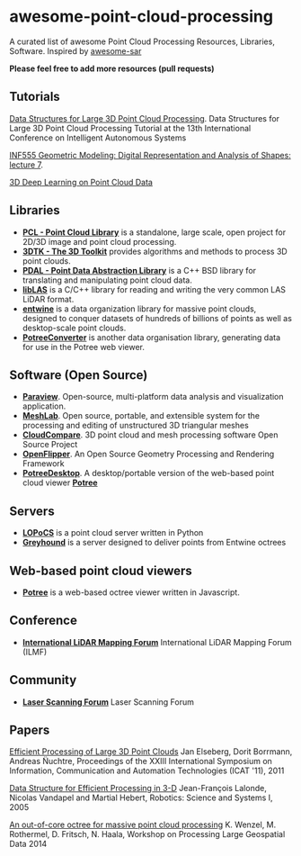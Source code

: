 # awesome-point-cloud-processing

A curated list of awesome Point Cloud Processing Resources, Libraries, Software. Inspired by [awesome-sar](https://github.com/RadarCODE/awesome-sar)

**Please feel free to add more resources (pull requests)**


## Tutorials

[Data Structures for Large 3D Point Cloud Processing](http://www7.informatik.uni-wuerzburg.de/mitarbeiter/nuechter/tutorial2014). Data Structures for Large 3D Point Cloud Processing Tutorial at the 13th International Conference on Intelligent Autonomous Systems

[INF555 Geometric Modeling: Digital Representation
and Analysis of Shapes: lecture 7](http://www.enseignement.polytechnique.fr/informatique/INF555/Slides/lecture7.pdf). 

[3D Deep Learning on Point Cloud Data](http://graphics.stanford.edu/courses/cs468-17-spring/LectureSlides/L16%20-%203d%20deep%20learning%20on%20point%20cloud%20(analysis)%20and%20joint%20embedding.pdf)

## Libraries

- [**PCL - Point Cloud Library**](http://pointclouds.org/) is a standalone, large scale, open project for 2D/3D image and point cloud processing.
- [**3DTK - The 3D Toolkit**](http://slam6d.sourceforge.net/) provides algorithms and methods to process 3D point clouds. 
- [**PDAL - Point Data Abstraction Library**](http://www.pdal.io/) is a C++ BSD library for translating and manipulating point cloud data.
- [**libLAS**](http://www.liblas.org/) is a C/C++ library for reading and writing the very common LAS LiDAR format. 
- [**entwine**](https://github.com/connormanning/entwine/) is a data organization library for massive point clouds, designed to conquer datasets of hundreds of billions of points as well as desktop-scale point clouds.
- [**PotreeConverter**](https://github.com/potree/PotreeConverter) is another data organisation library, generating data for use in the Potree web viewer.

## Software (Open Source)

- [**Paraview**](http://www.paraview.org/). Open-source, multi-platform data analysis and visualization application. 
- [**MeshLab**](http://meshlab.sourceforge.net/). Open source, portable, and extensible system for the processing and editing of unstructured 3D triangular meshes
- [**CloudCompare**](http://www.danielgm.net/cc/). 3D point cloud and mesh processing software 
Open Source Project
- [**OpenFlipper**](http://www.openflipper.org/). An Open Source Geometry Processing and Rendering Framework
- [**PotreeDesktop**](https://github.com/potree/PotreeDesktop). A desktop/portable version of the web-based point cloud viewer [**Potree**](https://github.com/potree/potree)

## Servers

- [**LOPoCS**](https://oslandia.github.io/lopocs/) is a point cloud server written in Python
- [**Greyhound**](https://github.com/hobu/greyhound) is a server designed to deliver points from Entwine octrees

## Web-based point cloud viewers

- [**Potree**](https://github.com/potree/potree) is a web-based octree viewer written in Javascript.

## Conference

- [**International LiDAR Mapping Forum**](https://www.lidarmap.org/) International LiDAR Mapping Forum (ILMF)

## Community

- [**Laser Scanning Forum**](https://www.laserscanningforum.com/forum/) Laser Scanning Forum

## Papers 

[Efficient Processing of Large 3D Point Clouds](https://www.researchgate.net/publication/233792575_Efficient_Processing_of_Large_3D_Point_Clouds) Jan Elseberg, Dorit Borrmann, Andreas N̈uchtre, Proceedings of the XXIII International Symposium on Information, Communication and Automation Technologies (ICAT '11), 2011 

[Data Structure for Efficient Processing in 3-D](http://www.roboticsproceedings.org/rss01/p48.pdf) Jean-François Lalonde, Nicolas Vandapel and Martial Hebert, Robotics: Science and Systems I, 2005

[An out-of-core octree for massive point cloud processing](http://rs.tudelft.nl/~rlindenbergh/workshop/WenzelIQmulus.pdf) K. Wenzel, M. Rothermel, D. Fritsch, N. Haala, Workshop on Processing Large Geospatial Data 2014
